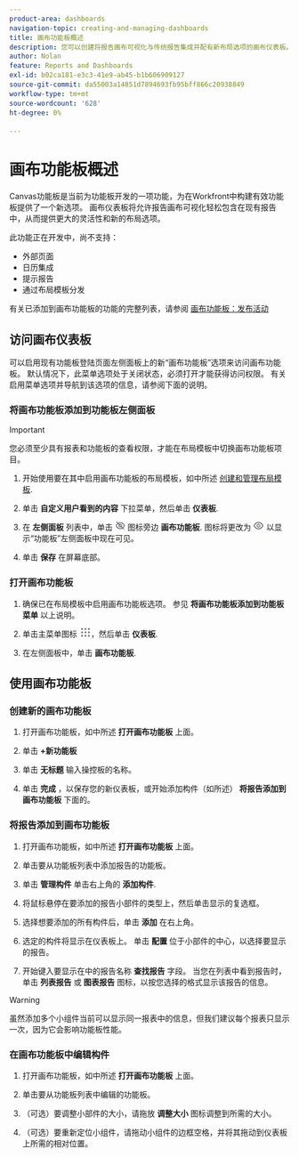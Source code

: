 ```yaml
---
product-area: dashboards
navigation-topic: creating-and-managing-dashboards
title: 画布功能板概述
description: 您可以创建将报告画布可视化与传统报告集成并配有新布局选项的画布仪表板。
author: Nolan
feature: Reports and Dashboards
exl-id: b02ca181-e3c3-41e9-ab45-b1b606909127
source-git-commit: da55003a14851d7894693fb95bff866c20938849
workflow-type: tm+mt
source-wordcount: '628'
ht-degree: 0%

---
```


# 画布功能板概述

Canvas功能板是当前为功能板开发的一项功能，为在Workfront中构建有效功能板提供了一个新选项。 画布仪表板将允许报告画布可视化轻松包含在现有报告中，从而提供更大的灵活性和新的布局选项。

此功能正在开发中，尚不支持：
* 外部页面
* 日历集成
* 提示报告
* 通过布局模板分发

有关已添加到画布功能板的功能的完整列表，请参阅 [画布功能板：发布活动](/help/quicksilver/product-announcements/betas/canvas-dashboards-beta/canvas-dashboards-release-activity.md)

## 访问画布仪表板

可以启用现有功能板登陆页面左侧面板上的新“画布功能板”选项来访问画布功能板。 默认情况下，此菜单选项处于关闭状态，必须打开才能获得访问权限。 有关启用菜单选项并导航到该选项的信息，请参阅下面的说明。

### 将画布功能板添加到功能板左侧面板

>[!IMPORTANT]
>
>您必须至少具有报表和功能板的查看权限，才能在布局模板中切换画布功能板项目。

1. 开始使用要在其中启用画布功能板的布局模板，如中所述 [创建和管理布局模板](../../../administration-and-setup/customize-workfront/use-layout-templates/create-and-manage-layout-templates.md).

1. 单击 **自定义用户看到的内容** 下拉菜单，然后单击 **仪表板**.

1. 在 **左侧面板** 列表中，单击 ![](assets/delete-secondary-nav-item.png) 图标旁边 **画布功能板**. 图标将更改为 ![](assets/add-secondary-nav-item.png) 以显示“功能板”左侧面板中现在可见。

1. 单击 **保存** 在屏幕底部。

### 打开画布功能板

1. 确保已在布局模板中启用画布功能板选项。 参见 **将画布功能板添加到功能板菜单** 以上说明。

1. 单击主菜单图标 ![](assets/main-menu-icon.png)，然后单击 **仪表板**.

1. 在左侧面板中，单击 **画布功能板**.

## 使用画布功能板

### 创建新的画布功能板

1. 打开画布功能板，如中所述 **打开画布功能板** 上面。

1. 单击 **+新功能板**

1. 单击 **无标题** 输入操控板的名称。

1. 单击 **完成** ，以保存您的新仪表板，或开始添加构件（如所述） **将报告添加到画布功能板** 下面的。

### 将报告添加到画布功能板

1. 打开画布功能板，如中所述 **打开画布功能板** 上面。

1. 单击要从功能板列表中添加报告的功能板。

1. 单击 **管理构件** 单击右上角的 **添加构件**.

1. 将鼠标悬停在要添加的报告小部件的类型上，然后单击显示的复选框。

1. 选择想要添加的所有构件后，单击 **添加** 在右上角。

1. 选定的构件将显示在仪表板上。 单击 **配置** 位于小部件的中心，以选择要显示的报告。

1. 开始键入要显示在中的报告名称 **查找报告** 字段。 当您在列表中看到报告时，单击 **列表报告** 或 **图表报告** 图标，以按您选择的格式显示该报告的信息。

>[!WARNING]
> 虽然添加多个小组件当前可以显示同一报表中的信息，但我们建议每个报表只显示一次，因为它会影响功能板性能。

### 在画布功能板中编辑构件

1. 打开画布功能板，如中所述 **打开画布功能板** 上面。

1. 单击要从功能板列表中编辑的功能板。

1. （可选）要调整小部件的大小，请拖放 **调整大小** 图标调整到所需的大小。

1. （可选）要重新定位小组件，请拖动小组件的边框空格，并将其拖动到仪表板上所需的相对位置。
